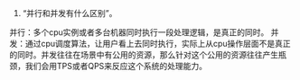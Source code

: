 1. “并行和并发有什么区别”。

并行：多个cpu实例或者多台机器同时执行一段处理逻辑，是真正的同时。 并发：通过cpu调度算法，让用户看上去同时执行，实际上从cpu操作层面不是真正的同时。并发往往在场景中有公用的资源，那么针对这个公用的资源往往产生瓶颈，我们会用TPS或者QPS来反应这个系统的处理能力。

